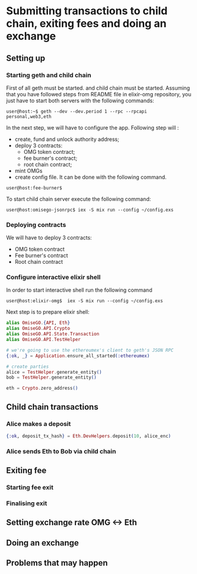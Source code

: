 # Submitting transactions to child chain, exiting fees and doing an exchange

## Setting up
### Starting geth and child chain
First of all geth must be started.
and child chain must be started. Assuming that you have followed steps from README file in elixir-omg repository, you just have to start both servers with the following commands:
```commandline
user@host:~$ geth --dev --dev.period 1 --rpc --rpcapi personal,web3,eth
```
In the next step, we will have to configure the app.
Following step will :
- create, fund and unlock authority address;
- deploy 3 contracts: 
    - OMG token contract;
    - fee burner's contract;
    - root chain contract;
- mint OMGs
- create config file.
It can be done with the following command.
```commandline
user@host:fee-burner$ 
```

To start child chain server execute the following command:
```commandline
user@host:omisego-jsonrpc$ iex -S mix run --config ~/config.exs
```

### Deploying contracts
We will have to deploy 3 contracts: 
- OMG token contract
- Fee burner's contract
- Root chain contract

### Configure interactive elixir shell
In order to start interactive shell run the following command
```console
user@host:elixir-omg$  iex -S mix run --config ~/config.exs
```
Next step is to prepare elixir shell:
```elixir
alias OmiseGO.{API, Eth}
alias OmiseGO.API.Crypto
alias OmiseGO.API.State.Transaction
alias OmiseGO.API.TestHelper

# we're going to use the ethereumex's client to geth's JSON RPC
{:ok, _} = Application.ensure_all_started(:ethereumex)

# create parties
alice = TestHelper.generate_entity()
bob = TestHelper.generate_entity()

eth = Crypto.zero_address()

```

## Child chain transactions
### Alice makes a deposit
```elixir
{:ok, deposit_tx_hash} = Eth.DevHelpers.deposit(10, alice_enc)
```
### Alice sends Eth to Bob via child chain

## Exiting fee
### Starting fee exit
### Finalising exit

## Setting exchange rate OMG <-> Eth

## Doing an exchange


## Problems that may happen